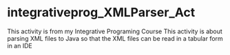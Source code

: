 # integrativeprog_XMLParser_Act
This activity is from my Integrative Programing Course
This activity is about parsing XML files to Java so that the XML files can be read in a tabular form in an IDE
